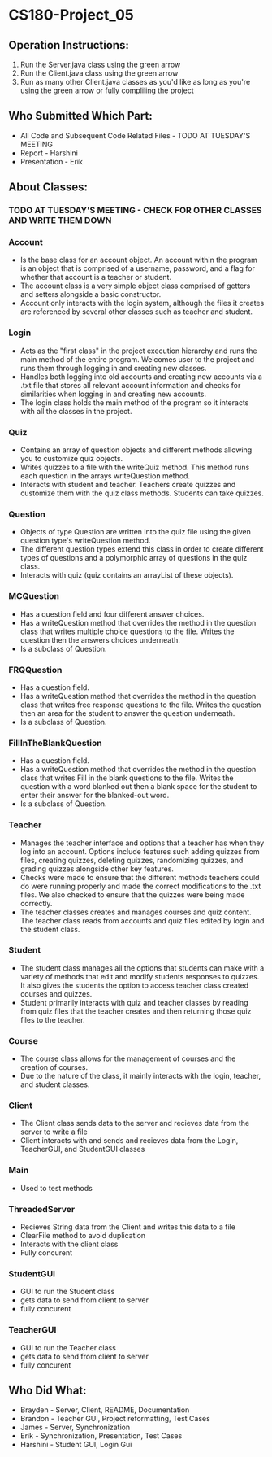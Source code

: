 # CS180-Project_05
## Operation Instructions:
1. Run the Server.java class using the green arrow
2. Run the Client.java class using the green arrow
3. Run as many other Client.java classes as you'd like as long as you're using the green arrow or fully compliling the project
## Who Submitted Which Part:
- All Code and Subsequent Code Related Files - TODO AT TUESDAY'S MEETING 
- Report - Harshini 
- Presentation - Erik 

## About Classes:
### TODO AT TUESDAY'S MEETING - CHECK FOR OTHER CLASSES AND WRITE THEM DOWN
### Account 
- Is the base class for an account object. An account within the program is an object that is comprised of a username, password, and a flag for whether that account is a teacher or student.
- The account class is a very simple object class comprised of getters and setters alongside a basic constructor.
- Account only interacts with the login system, although the files it creates are referenced by several other classes such as teacher and student.
### Login 
- Acts as the "first class" in the project execution hierarchy and runs the main method of the entire program. Welcomes user to the project and runs them through logging in and creating new classes. 
- Handles both logging into old accounts and creating new accounts via a .txt file that stores all relevant account information and checks for similarities when logging in and creating new accounts. 
- The login class holds the main method of the program so it interacts with all the classes in the project. 
### Quiz
- Contains an array of question objects and different methods allowing you to customize quiz objects. 
- Writes quizzes to a file with the writeQuiz method. This method runs each question in the arrays writeQuestion method. 
- Interacts with student and teacher. Teachers create quizzes and customize them with the quiz class methods. Students can take quizzes. 
### Question 
- Objects of type Question are written into the quiz file using the given question type's writeQuestion method. 
- The different question types extend this class in order to create different types of questions and a polymorphic array of questions in the quiz class. 
- Interacts with quiz (quiz contains an arrayList of these objects).  
### MCQuestion
- Has a question field and four different answer choices. 
- Has a writeQuestion method that overrides the method in the question class that writes multiple choice questions to the file. Writes the question then the answers choices underneath. 
- Is a subclass of Question. 
### FRQQuestion
- Has a question field. 
- Has a writeQuestion method that overrides the method in the question class that writes free response questions to the file. Writes the question then an area for the student to answer the question underneath. 
- Is a subclass of Question. 
### FillInTheBlankQuestion
- Has a question field. 
- Has a writeQuestion method that overrides the method in the question class that writes Fill in the blank questions to the file. Writes the question with a word blanked out then a blank space for the student to enter their answer for the blanked-out word. 
- Is a subclass of Question. 
### Teacher 
- Manages the teacher interface and options that a teacher has when they log into an account. Options include features such adding quizzes from files, creating quizzes, deleting quizzes, randomizing quizzes, and grading quizzes alongside other key features. 
- Checks were made to ensure that the different methods teachers could do were running properly and made the correct modifications to the .txt files. We also checked to ensure that the quizzes were being made correctly. 
- The teacher classes creates and manages courses and quiz content. The teacher class reads from accounts and quiz files edited by login and the student class. 
### Student 
- The student class manages all the options that students can make with a variety of methods that edit and modify students responses to quizzes. It also gives the students the option to access teacher class created courses and quizzes. 
- Student primarily interacts with quiz and teacher classes by reading from quiz files that the teacher creates and then returning those quiz files to the teacher. 
### Course
- The course class allows for the management of courses and the creation of courses. 
- Due to the nature of the class, it mainly interacts with the login, teacher, and student classes. 
### Client
- The Client class sends data to the server and recieves data from the server to write a file
- Client interacts with and sends and recieves data from the Login, TeacherGUI, and StudentGUI classes
### Main
- Used to test methods
### ThreadedServer
- Recieves String data from the Client and writes this data to a file
- ClearFile method to avoid duplication
- Interacts with the client class
- Fully concurent
### StudentGUI
- GUI to run the Student class
- gets data to send from client to server
- fully concurent
### TeacherGUI
- GUI to run the Teacher class
- gets data to send from client to server
- fully concurent

## Who Did What:
- Brayden - Server, Client, README, Documentation  
- Brandon - Teacher GUI, Project reformatting, Test Cases 
- James - Server, Synchronization
- Erik - Synchronization, Presentation, Test Cases 
- Harshini - Student GUI, Login Gui 

